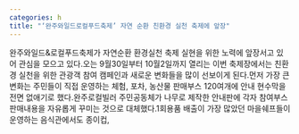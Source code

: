 ```yaml
---
categories: h
title: "‘완주와일드로컬푸드축제’ 자연 순환 친환경 실천 축제에 앞장"
---
```

완주와일드&로컬푸드축제가 자연순환 환경실천 축제 실현을 위한 노력에 앞장서고 있어 관심을 모으고 있다.오는 9월30일부터 10월2일까지 열리는 이번 축제장에서는 친환경 실천을 위한 관광객 참여 캠페인과 새로운 변화들을 많이 선보이게 된다.먼저 가장 큰 변화는 주민들이 직접 운영하는 체험, 포차, 농산물 판매부스 120여개에 안내 현수막을 전면 없애기로 했다.완주로컬빌러 주민공동체가 나무로 제작한 안내판에 각자 참여부스 판매내용을 자유롭게 꾸미는 것으로 대체했다.1회용품 배출이 가장 많았던 마을쉐프들이 운영하는 음식관에서도 종이컵,